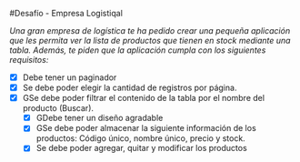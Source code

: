 
#Desafío - Empresa Logistiqal

*Una gran empresa de logística te ha pedido crear una pequeña aplicación que les permita ver la lista de productos que tienen en stock mediante una tabla. Además, te piden que la aplicación cumpla con los siguientes requisitos:* 

- [x] Debe tener un paginador
- [x] Se debe poder elegir la cantidad de registros por página.
- [x] GSe debe poder filtrar el contenido de la tabla por el nombre del producto (Buscar).
    - [x] GDebe tener un diseño agradable
    - [x] GSe debe poder almacenar la siguiente información de los productos: Código único,
nombre único, precio y stock.
    - [x] Se debe poder agregar, quitar y modificar los productos

